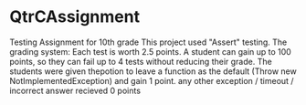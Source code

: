 # QtrCAssignment
 Testing Assignment for 10th grade
This project used "Assert" testing.
The grading system: Each test is worth 2.5 points.
A student can gain up to 100 points, so they can fail up to 4 tests without reducing their grade.
The students were given thepotion to leave a function as the default (Throw new NotImplementedException) and gain 1 point.
any other exception / timeout / incorrect answer recieved 0 points
